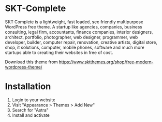# SKT-Complete
SKT Complete is a lightweight, fast loaded, seo friendly multipurpose WordPress free theme. A startup like agencies, companies, business consulting, legal firm, accountants, finance companies, interior designers, architect, portfolio, photographer, web designer, programmer, web developer, builder, computer repair, renovation, creative artists, digital store, shop, it solutions, computer, mobile phones, software and much more startups able to creating their websites in free of cost.   

Download this theme from https://www.sktthemes.org/shop/free-modern-wordpress-theme/  

# Installation
1. Login to your website
2. Visit "Appearance > Themes > Add New"
3. Search for "Astra"
4. Install and activate
